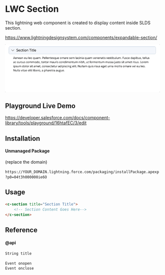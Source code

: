 # LWC Section

This lightning web component is created to display content inside SLDS section.

https://www.lightningdesignsystem.com/components/expandable-section/

![Alt text](/preview.gif?raw=true "Title")
## Playground Live Demo

https://developer.salesforce.com/docs/component-library/tools/playground/16htafEC/3/edit

## Installation

#### Unmanaged Package
(replace the domain)

`https://YOUR_DOMAIN.lightning.force.com/packaging/installPackage.apexp?p0=04t3h000000ie6O`

## Usage
```html
<c-section title="Section Title">
    <!-- Section Content Goes Here-->
</c-section>
```

## Reference
#### @api
```
String title

Event onopen
Event onclose
```
